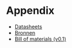 # Appendix

  * [Datasheets](analyse/appendix/datasheets.md)
  * [Bronnen](analyse/appendix/bronnen.md)
  * [Bill of materials (v0.1)](analyse/appendix/inventarislijst.md)
    